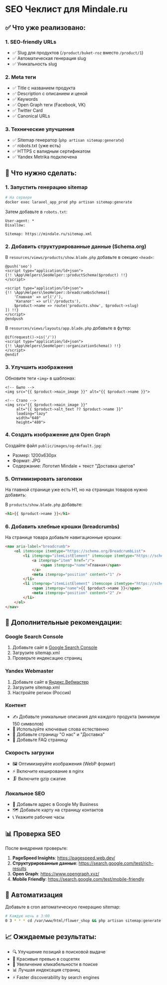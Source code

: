 # SEO Чеклист для Mindale.ru

## ✅ Что уже реализовано:

### 1. SEO-friendly URLs
- ✅ Slug для продуктов (`/product/buket-roz` вместо `/product/1`)
- ✅ Автоматическая генерация slug
- ✅ Уникальность slug

### 2. Meta теги
- ✅ Title с названием продукта
- ✅ Description с описанием и ценой
- ✅ Keywords
- ✅ Open Graph теги (Facebook, VK)
- ✅ Twitter Card
- ✅ Canonical URLs

### 3. Технические улучшения
- ✅ Sitemap генератор (`php artisan sitemap:generate`)
- ✅ robots.txt (уже есть)
- ✅ HTTPS с валидным сертификатом
- ✅ Yandex Metrika подключена

## 📝 Что нужно сделать:

### 1. Запустить генерацию sitemap
```bash
# На сервере
docker exec laravel_app_prod php artisan sitemap:generate
```

Затем добавьте в `robots.txt`:
```
User-agent: *
Disallow:

Sitemap: https://mindale.ru/sitemap.xml
```

### 2. Добавить структурированные данные (Schema.org)

В `resources/views/products/show.blade.php` добавьте в секцию `<head>`:

```blade
@push('seo')
<script type="application/ld+json">
{!! \App\Helpers\SeoHelper::productSchema($product) !!}
</script>

<script type="application/ld+json">
{!! \App\Helpers\SeoHelper::breadcrumbsSchema([
    'Главная' => url('/'),
    'Каталог' => url('/products'),
    $product->name => route('products.show', $product->slug)
]) !!}
</script>
@endpush
```

В `resources/views/layouts/app.blade.php` добавьте в футер:

```blade
@if(request()->is('/'))
<script type="application/ld+json">
{!! \App\Helpers\SeoHelper::organizationSchema() !!}
</script>
@endif
```

### 3. Улучшить изображения

Обновите теги `<img>` в шаблонах:

```blade
<!-- Было -->
<img src="{{ $product->main_image }}" alt="{{ $product->name }}">

<!-- Стало -->
<img src="{{ $product->main_image }}"
     alt="{{ $product->alt_text ?? $product->name }}"
     loading="lazy"
     width="640"
     height="480">
```

### 4. Создать изображение для Open Graph

Создайте файл `public/images/og-default.jpg`:
- Размер: 1200x630px
- Формат: JPG
- Содержание: Логотип Mindale + текст "Доставка цветов"

### 5. Оптимизировать заголовки

На главной странице уже есть H1, но на страницах товаров нужно добавить:

В `products/show.blade.php` добавьте:
```html
<h1>{{ $product->name }}</h1>
```

### 6. Добавить хлебные крошки (breadcrumbs)

На странице товара добавьте навигационные крошки:

```html
<nav aria-label="breadcrumb">
    <ol itemscope itemtype="https://schema.org/BreadcrumbList">
        <li itemprop="itemListElement" itemscope itemtype="https://schema.org/ListItem">
            <a itemprop="item" href="/">
                <span itemprop="name">Главная</span>
            </a>
            <meta itemprop="position" content="1" />
        </li>
        <li itemprop="itemListElement" itemscope itemtype="https://schema.org/ListItem">
            <span itemprop="name">{{ $product->name }}</span>
            <meta itemprop="position" content="2" />
        </li>
    </ol>
</nav>
```

## 🚀 Дополнительные рекомендации:

### Google Search Console
1. Добавьте сайт в [Google Search Console](https://search.google.com/search-console)
2. Загрузите sitemap.xml
3. Проверьте индексацию страниц

### Yandex Webmaster
1. Добавьте сайт в [Яндекс.Вебмастер](https://webmaster.yandex.ru/)
2. Загрузите sitemap.xml
3. Настройте регион (Россия)

### Контент
- ✍️ Добавьте уникальные описания для каждого продукта (минимум 150 символов)
- 📝 Используйте ключевые слова естественно
- 🎯 Добавьте страницу "О нас" и "Доставка"
- 📱 Добавьте FAQ страницу

### Скорость загрузки
- 🖼️ Оптимизируйте изображения (WebP формат)
- ⚡ Включите кеширование в nginx
- 🗜️ Включите gzip сжатие

### Локальное SEO
- 📍 Добавьте адрес в Google My Business
- 🗺️ Добавьте карту на страницу контактов
- 📞 Укажите рабочие часы

## 📊 Проверка SEO

После внедрения проверьте:

1. **PageSpeed Insights**: https://pagespeed.web.dev/
2. **Структурированные данные**: https://search.google.com/test/rich-results
3. **Open Graph**: https://www.opengraph.xyz/
4. **Mobile Friendly**: https://search.google.com/test/mobile-friendly

## 🔄 Автоматизация

Добавьте в cron автоматическую генерацию sitemap:

```bash
# Каждую ночь в 3:00
0 3 * * * cd /var/www/html/flower_shop && php artisan sitemap:generate
```

## 📈 Ожидаемые результаты:

- 🔍 Улучшение позиций в поисковой выдаче
- 📱 Красивые превью в соцсетях
- 🎯 Увеличение кликабельности в поиске
- 📊 Лучшая индексация страниц
- ⚡ Faster discoverability by search engines
